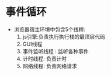 # 事件循环
* 浏览器宿主环境中包含5个线程:
    1. js引擎:负责执行执行栈的最顶层代码
    2. GUI线程
    3. 事件监听线程 : 监听各种事件
    4. 计时线程: 负责计时
    5. 网络线程: 负责网络请求